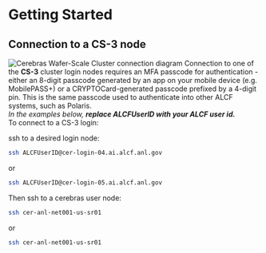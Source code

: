 <!---# Connecting to a CS-3 node--->
# Getting Started

## Connection to a CS-3 node

<!---These instructions presume that you have completed steps 1 and 2 on ALCFs
<a href="https://www.alcf.anl.gov/support-center/get-started">Get Started - Follow these steps to get your research project up and running on ALCF computing resources</a>--->

![Cerebras Wafer-Scale Cluster connection diagram](files/Cerebras_Wafer-Scale_Cluster_login_diagram.png)
Connection to one of the **CS-3** cluster login nodes requires an MFA passcode for authentication - either an 8-digit passcode generated by an app on your mobile device (e.g. MobilePASS+) or a CRYPTOCard-generated passcode prefixed by a 4-digit pin. This is the same passcode used to authenticate into other ALCF systems, such as Polaris.<br>
*In the examples below, <strong>replace ALCFUserID with your ALCF user id.</strong>*<br>
To connect to a CS-3 login:<br>

ssh to a desired login node:
```bash
ssh ALCFUserID@cer-login-04.ai.alcf.anl.gov
```
or
```bash
ssh ALCFUserID@cer-login-05.ai.alcf.anl.gov
```

Then ssh to a cerebras user node:
```bash
ssh cer-anl-net001-us-sr01
```
or
```bash
ssh cer-anl-net001-us-sr01
```
